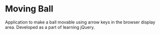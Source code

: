 # Moving Ball

Application to make a ball movable using arrow keys in the browser display area. Developed as a part of learning jQuery.
